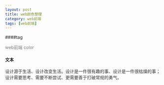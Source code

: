 ```yaml
---
layout: post
title: web颜色整理
category: web前端
tags: [web前端]
---
```


####tag
<p style="color:#7a7a7a">web前端 color</p>

#### 文本
<p style="color:#333">设计源于生活、设计改变生活。设计是一件很有趣的事、设计是一件很枯燥的事；设计需要思考、需要不断尝试、更需要善于打破常规的勇气。</p>


